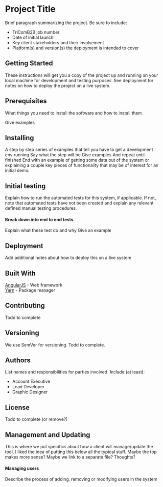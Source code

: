 # Project Title

Brief paragraph summarizing the project. Be sure to include:
- TriComB2B job number
- Date of initial launch
- Key client stakeholders and their involvement
- Platform(s) and version(s) the deployment is intended to cover

## Getting Started

These instructions will get you a copy of the project up and running on your local machine for development and testing purposes. See deployment for notes on how to deploy the project on a live system.

## Prerequisites

What things you need to install the software and how to install them

Give examples

## Installing

A step by step series of examples that tell you have to get a development env running
Say what the step will be
    Give examples
And repeat
    until finished
End with an example of getting some data out of the system or explaining a couple key pieces of functionality that may be of interest for an initial demo.

## Initial testing

Explain how to run the automated tests for this system, if applicable. If not, note that automated tests have not been created and explain any relevant defined manual testing procedures.

#### Break down into end to end tests

Explain what these test do and why
    Give an example
    
## Deployment

Add additional notes about how to deploy this on a live system

## Built With

<a href="https://angularjs.org/">AngularJS</a> - Web framework<br>
<a href="https://code.facebook.com/posts/1840075619545360">Yarn</a> - Package manager

## Contributing

Todd to complete

## Versioning

We use SemVer for versioning. Todd to complete.

## Authors

List names and responsibilities for parties involved. Include (at least):
- Account Executive
- Lead Developer
- Graphic Designer

## License

Todd to complete (or remove?)

## Management and Updating

This is where we put specifics about how a client will manage/update the tool. I liked the idea of putting this below all the typical stuff. Maybe the top makes more sense? Maybe we link to a separate file? Thoughts?

#### Managing users

Describe the process of adding, removing or modifying users in the system